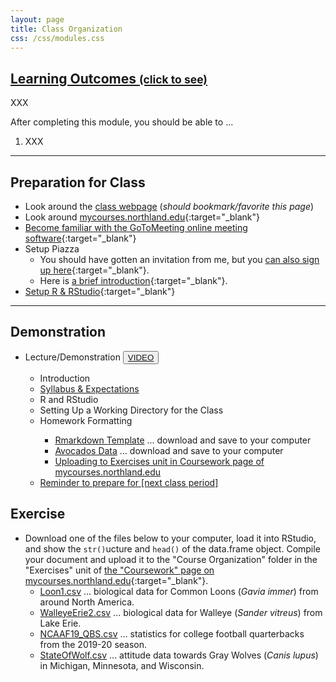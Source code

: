 ```yaml
---
layout: page
title: Class Organization
css: /css/modules.css
---
```


<div class="panel-group-ILOs">
  <div class="panel panel-default">
    <div class="panel-heading">
      <h2 class="panel-title">
        <a data-toggle="collapse" href="#ILOs">Learning Outcomes <small>(click to see)</small></a>
      </h2>
    </div>
    <div id="ILOs" class="panel-collapse collapse">
      <div class="panel-body">
XXX
<p>After completing this module, you should be able to ...</p>

<ol>
  <li>XXX</li>
</ol>
      </div>
    </div>
  </div>
</div>

----

## Preparation for Class

* Look around the [class webpage](https://derekogle.com/NCGraphing/) (*should bookmark/favorite this page*)
* Look around [mycourses.northland.edu](https://mycourses.northland.edu/ICS/Academics/MTH/MTH__250/2019_30-MTH__250-01/){:target="_blank"}
* [Become familiar with the GoToMeeting online meeting software](http://derekogle.com/NCGraphing/resources/Synchronous_Videos_GTM){:target="_blank"}
* Setup Piazza
  * You should have gotten an invitation from me, but you [can also sign up here](https://piazza.com/northland/spring2020/mth250){:target="_blank"}.
  * Here is [a brief introduction](https://www.youtube.com/watch?v=j7I_T3p-NPE){:target="_blank"}.
* [Setup R & RStudio](Setup/R_RStudio){:target="_blank"}

----

## Demonstration

<ul>
  <li>Lecture/Demonstration <button type="button" class="btn btn-secondary btn-sm btn-space"><a href="https://youtu.be/LRlck0tiMco" target="_blank">VIDEO</a></button></li>
  <ul>
    <li>Introduction</li>
    <li><a href="../resources/Syllabus-Current" target="_blank">Syllabus & Expectations</a></li>
    <li>R and RStudio</li>
    <li>Setting Up a Working Directory for the Class</li>
    <li>Homework Formatting</li>
      <ul>
        <li><a href="https://raw.githubusercontent.com/droglenc/NCGraphing/gh-pages/modules/Setup/TEMPLATE.Rmd" target="_blank">Rmarkdown Template</a> ... download and save to your computer</li>
        <li><a href="https://raw.githubusercontent.com/droglenc/NCData/master/Avocados.csv" target="_blank">Avocados Data</a> ... download and save to your computer</li>
        <li><a href="https://mycourses.northland.edu/ICS/Academics/MTH/MTH__250/2019_30-MTH__250-01/Coursework.jnz" target="_blank">Uploading to Exercises unit in Coursework page of mycourses.northland.edu</a></li>
      </ul>
    <li><a href="Intro1.html" target="_blank">Reminder to prepare for [next class period]</a></li>
  </ul>
</ul>


## Exercise
* Download one of the files below to your computer, load it into RStudio, and show the `str()`ucture and `head()` of the data.frame object. Compile your document and upload it to the "Course Organization" folder in the "Exercises" unit of [the "Coursework" page on mycourses.northland.edu](https://mycourses.northland.edu/ICS/Academics/MTH/MTH__250/2019_30-MTH__250-01/Coursework.jnz){:target="_blank"}.
  * [Loon1.csv](https://raw.githubusercontent.com/droglenc/NCData/master/Loon1.csv) ... biological data for Common Loons (*Gavia immer*) from around North America.
  * [WalleyeErie2.csv](https://raw.githubusercontent.com/droglenc/FSAdata/master/data-raw/WalleyeErie2.csv) ... biological data for Walleye (*Sander vitreus*) from Lake Erie.
  * [NCAAF19_QBS.csv](https://raw.githubusercontent.com/droglenc/NCData/master/NCAAF19_QBS.csv) ... statistics for college football quarterbacks from the 2019-20 season.
  * [StateOfWolf.csv](https://raw.githubusercontent.com/droglenc/NCData/master/StateOfWolf.csv) ... attitude data towards Gray Wolves (*Canis lupus*) in Michigan, Minnesota, and Wisconsin.
